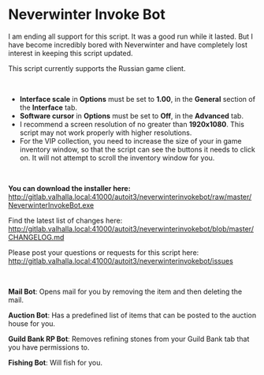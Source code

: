 # Neverwinter Invoke Bot

I am ending all support for this script. It was a good run while it lasted. But I have become incredibly bored with Neverwinter and have completely lost interest in keeping this script updated.

This script currently supports the Russian game client.

&nbsp;

- **Interface scale** in **Options** must be set to **1.00**, in the **General** section of the **Interface** tab.  
- **Software cursor** in **Options** must be set to **Off**, in the **Advanced** tab.  
- I recommend a screen resolution of no greater than **1920x1080**. This script may not work properly with higher resolutions.  
- For the VIP collection, you need to increase the size of your in game inventory window, so that the script can see the buttons it needs to click on. It will not attempt to scroll the inventory window for you.

&nbsp;

**You can download the installer here:**  
http://gitlab.valhalla.local:41000/autoit3/neverwinterinvokebot/raw/master/NeverwinterInvokeBot.exe

Find the latest list of changes here:  
http://gitlab.valhalla.local:41000/autoit3/neverwinterinvokebot/blob/master/CHANGELOG.md

Please post your questions or requests for this script here:  
http://gitlab.valhalla.local:41000/autoit3/neverwinterinvokebot/issues


&nbsp;

**Mail Bot**: Opens mail for you by removing the item and then deleting the mail.

**Auction Bot**: Has a predefined list of items that can be posted to the auction house for you.

**Guild Bank RP Bot**: Removes refining stones from your Guild Bank tab that you have permissions to.

**Fishing Bot**: Will fish for you.